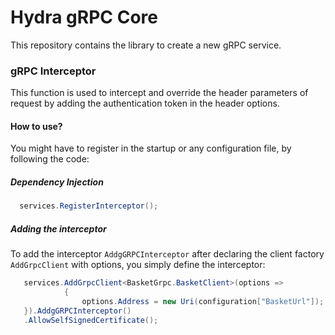 # Hydra gRPC Core
This repository contains the library to create a new gRPC service.

### gRPC Interceptor
This function is used to intercept and override the header parameters of request by adding the authentication token in the header options.

#### How to use?
You might have to register in the startup or any configuration file, by following the code:

##### Dependency Injection
```cs
  services.RegisterInterceptor();
```

##### Adding the interceptor
To add the interceptor ```AddgGRPCInterceptor``` after declaring the client factory ```AddGrpcClient``` with options, you simply define the interceptor:
```cs
   services.AddGrpcClient<BasketGrpc.BasketClient>(options => 
            {
                options.Address = new Uri(configuration["BasketUrl"]);
   }).AddgGRPCInterceptor()
   .AllowSelfSignedCertificate();
```
